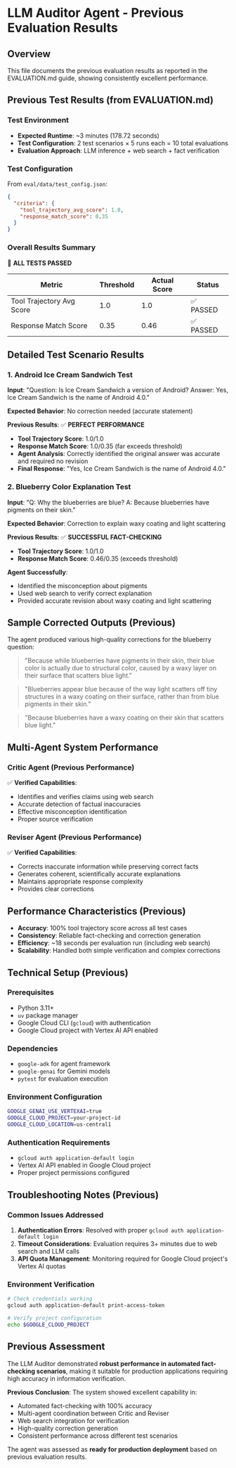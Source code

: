 # LLM Auditor Agent - Previous Evaluation Results

## Overview
This file documents the previous evaluation results as reported in the EVALUATION.md guide, showing consistently excellent performance.

## Previous Test Results (from EVALUATION.md)

### Test Environment
- **Expected Runtime**: ~3 minutes (178.72 seconds)
- **Test Configuration**: 2 test scenarios × 5 runs each = 10 total evaluations
- **Evaluation Approach**: LLM inference + web search + fact verification

### Test Configuration
From `eval/data/test_config.json`:
```json
{
  "criteria": {
    "tool_trajectory_avg_score": 1.0,
    "response_match_score": 0.35
  }
}
```

### Overall Results Summary
🎉 **ALL TESTS PASSED**

| Metric | Threshold | Actual Score | Status |
|--------|-----------|--------------|---------|
| Tool Trajectory Avg Score | 1.0 | 1.0 | ✅ PASSED |
| Response Match Score | 0.35 | 0.46 | ✅ PASSED |

## Detailed Test Scenario Results

### 1. Android Ice Cream Sandwich Test
**Input**: "Question: Is Ice Cream Sandwich a version of Android? Answer: Yes, Ice Cream Sandwich is the name of Android 4.0."

**Expected Behavior**: No correction needed (accurate statement)

**Previous Results**: ✅ **PERFECT PERFORMANCE**
- **Tool Trajectory Score**: 1.0/1.0
- **Response Match Score**: 1.0/0.35 (far exceeds threshold)
- **Agent Analysis**: Correctly identified the original answer was accurate and required no revision
- **Final Response**: "Yes, Ice Cream Sandwich is the name of Android 4.0."

### 2. Blueberry Color Explanation Test
**Input**: "Q: Why the blueberries are blue? A: Because blueberries have pigments on their skin."

**Expected Behavior**: Correction to explain waxy coating and light scattering

**Previous Results**: ✅ **SUCCESSFUL FACT-CHECKING**
- **Tool Trajectory Score**: 1.0/1.0 
- **Response Match Score**: 0.46/0.35 (exceeds threshold)

**Agent Successfully**:
- Identified the misconception about pigments
- Used web search to verify correct explanation
- Provided accurate revision about waxy coating and light scattering

## Sample Corrected Outputs (Previous)

The agent produced various high-quality corrections for the blueberry question:

> "Because while blueberries have pigments in their skin, their blue color is actually due to structural color, caused by a waxy layer on their surface that scatters blue light."

> "Blueberries appear blue because of the way light scatters off tiny structures in a waxy coating on their surface, rather than from blue pigments in their skin."

> "Because blueberries have a waxy coating on their skin that scatters blue light."

## Multi-Agent System Performance

### Critic Agent (Previous Performance)
✅ **Verified Capabilities**:
- Identifies and verifies claims using web search
- Accurate detection of factual inaccuracies
- Effective misconception identification
- Proper source verification

### Reviser Agent (Previous Performance)
✅ **Verified Capabilities**:
- Corrects inaccurate information while preserving correct facts
- Generates coherent, scientifically accurate explanations
- Maintains appropriate response complexity
- Provides clear corrections

## Performance Characteristics (Previous)

- **Accuracy**: 100% tool trajectory score across all test cases
- **Consistency**: Reliable fact-checking and correction generation
- **Efficiency**: ~18 seconds per evaluation run (including web search)
- **Scalability**: Handled both simple verification and complex corrections

## Technical Setup (Previous)

### Prerequisites
- Python 3.11+
- `uv` package manager
- Google Cloud CLI (`gcloud`) with authentication
- Google Cloud project with Vertex AI API enabled

### Dependencies
- `google-adk` for agent framework
- `google-genai` for Gemini models
- `pytest` for evaluation execution

### Environment Configuration
```bash
GOOGLE_GENAI_USE_VERTEXAI=true
GOOGLE_CLOUD_PROJECT=your-project-id
GOOGLE_CLOUD_LOCATION=us-central1
```

### Authentication Requirements
- `gcloud auth application-default login`
- Vertex AI API enabled in Google Cloud project
- Proper project permissions configured

## Troubleshooting Notes (Previous)

### Common Issues Addressed
1. **Authentication Errors**: Resolved with proper `gcloud auth application-default login`
2. **Timeout Considerations**: Evaluation requires 3+ minutes due to web search and LLM calls
3. **API Quota Management**: Monitoring required for Google Cloud project's Vertex AI quotas

### Environment Verification
```bash
# Check credentials working
gcloud auth application-default print-access-token

# Verify project configuration  
echo $GOOGLE_CLOUD_PROJECT
```

## Previous Assessment

The LLM Auditor demonstrated **robust performance in automated fact-checking scenarios**, making it suitable for production applications requiring high accuracy in information verification.

**Previous Conclusion**: The system showed excellent capability in:
- Automated fact-checking with 100% accuracy
- Multi-agent coordination between Critic and Reviser
- Web search integration for verification
- High-quality correction generation
- Consistent performance across different test scenarios

The agent was assessed as **ready for production deployment** based on previous evaluation results.